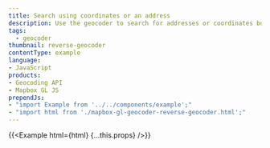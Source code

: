 ```yaml
---
title: Search using coordinates or an address
description: Use the geocoder to search for addresses or coordinates buildings within your map.
tags:
  - geocoder
thumbnail: reverse-geocoder
contentType: example
language:
- JavaScript
products:
- Geocoding API
- Mapbox GL JS
prependJs:
- "import Example from '../../components/example';"
- "import html from './mapbox-gl-geocoder-reverse-geocoder.html';"
---
```


{{<Example html={html} {...this.props} />}}
